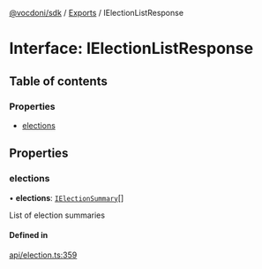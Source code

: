 [@vocdoni/sdk](/sdk) / [Exports](../modules) / IElectionListResponse

# Interface: IElectionListResponse

## Table of contents

### Properties

- [elections](IElectionListResponse#elections)

## Properties

### elections

• **elections**: [`IElectionSummary`](IElectionSummary)[]

List of election summaries

#### Defined in

[api/election.ts:359](https://github.com/vocdoni/vocdoni-sdk/blob/2244934/src/api/election.ts#L359)
